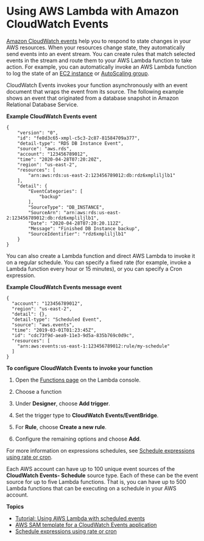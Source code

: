 # Using AWS Lambda with Amazon CloudWatch Events<a name="services-cloudwatchevents"></a>

[Amazon CloudWatch events](https://docs.aws.amazon.com/AmazonCloudWatch/latest/DeveloperGuide/WhatIsCloudWatchEvents.html) help you to respond to state changes in your AWS resources\. When your resources change state, they automatically send events into an event stream\. You can create rules that match selected events in the stream and route them to your AWS Lambda function to take action\. For example, you can automatically invoke an AWS Lambda function to log the state of an [EC2 instance](https://docs.aws.amazon.com/AmazonCloudWatch/latest/DeveloperGuide/LogEC2InstanceState.html) or [AutoScaling group](https://docs.aws.amazon.com/AmazonCloudWatch/latest/DeveloperGuide/LogASGroupState.html)\.

CloudWatch Events invokes your function asynchronously with an event document that wraps the event from its source\. The following example shows an event that originated from a database snapshot in Amazon Relational Database Service\.

**Example CloudWatch Events event**  

```
{
    "version": "0",
    "id": "fe8d3c65-xmpl-c5c3-2c87-81584709a377",
    "detail-type": "RDS DB Instance Event",
    "source": "aws.rds",
    "account": "123456789012",
    "time": "2020-04-28T07:20:20Z",
    "region": "us-east-2",
    "resources": [
        "arn:aws:rds:us-east-2:123456789012:db:rdz6xmpliljlb1"
    ],
    "detail": {
        "EventCategories": [
            "backup"
        ],
        "SourceType": "DB_INSTANCE",
        "SourceArn": "arn:aws:rds:us-east-2:123456789012:db:rdz6xmpliljlb1",
        "Date": "2020-04-28T07:20:20.112Z",
        "Message": "Finished DB Instance backup",
        "SourceIdentifier": "rdz6xmpliljlb1"
    }
}
```

You can also create a Lambda function and direct AWS Lambda to invoke it on a regular schedule\. You can specify a fixed rate \(for example, invoke a Lambda function every hour or 15 minutes\), or you can specify a Cron expression\.

**Example CloudWatch Events message event**  

```
{
  "account": "123456789012",
  "region": "us-east-2",
  "detail": {},
  "detail-type": "Scheduled Event",
  "source": "aws.events",
  "time": "2019-03-01T01:23:45Z",
  "id": "cdc73f9d-aea9-11e3-9d5a-835b769c0d9c",
  "resources": [
    "arn:aws:events:us-east-1:123456789012:rule/my-schedule"
  ]
}
```

**To configure CloudWatch Events to invoke your function**

1. Open the [Functions page](https://console.aws.amazon.com/lambda/home#/functions) on the Lambda console\.

1. Choose a function

1. Under **Designer**, choose **Add trigger**\.

1. Set the trigger type to **CloudWatch Events/EventBridge**\.

1. For **Rule**, choose **Create a new rule**\.

1. Configure the remaining options and choose **Add**\.

For more information on expressions schedules, see [Schedule expressions using rate or cron](services-cloudwatchevents-expressions.md)\.

Each AWS account can have up to 100 unique event sources of the **CloudWatch Events\- Schedule** source type\. Each of these can be the event source for up to five Lambda functions\. That is, you can have up to 500 Lambda functions that can be executing on a schedule in your AWS account\.

**Topics**
+ [Tutorial: Using AWS Lambda with scheduled events](services-cloudwatchevents-tutorial.md)
+ [AWS SAM template for a CloudWatch Events application](with-scheduledevents-example-use-app-spec.md)
+ [Schedule expressions using rate or cron](services-cloudwatchevents-expressions.md)